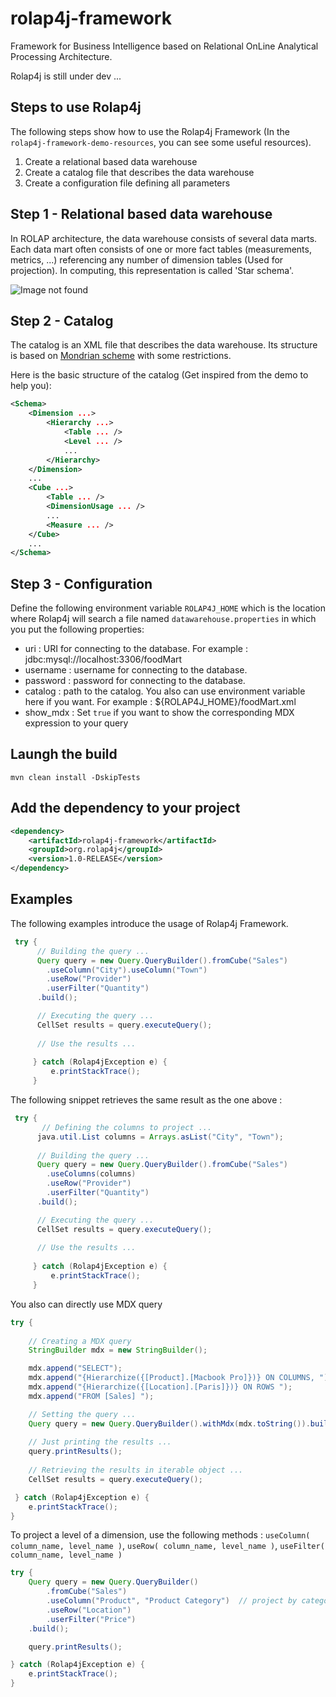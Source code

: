 # rolap4j-framework

Framework for Business Intelligence based on Relational OnLine Analytical Processing Architecture.

Rolap4j is still under dev ...

Steps to use Rolap4j
--------------------
The following steps show how to use the Rolap4j Framework (In the `rolap4j-framework-demo-resources`, you can see some useful resources).

1. Create a relational based data warehouse
2. Create a catalog file that describes the data warehouse
3. Create a configuration file defining all parameters

Step 1 - Relational based data warehouse
----------------------------------------

In ROLAP architecture, the data warehouse consists of several data marts. Each data mart often consists of one or more fact tables (measurements, metrics, ...) referencing any number of dimension tables (Used for projection).
In computing, this representation is called 'Star schema'. 

![Image not found](https://raw.githubusercontent.com/Andriantomanga/rolap4j-framework/master/rolap4j-star-schema.png "Star schema")

Step 2 - Catalog
----------------

The catalog is an XML file that describes the data warehouse. Its structure is based on
[Mondrian scheme]( http://mondrian.pentaho.com/documentation/schema.php) with some restrictions.

Here is the basic structure of the catalog (Get inspired from the demo to help you):

```xml
<Schema>
    <Dimension ...>
        <Hierarchy ...>
            <Table ... />
            <Level ... />
            ...
        </Hierarchy>
    </Dimension>
    ...
    <Cube ...>
        <Table ... />
        <DimensionUsage ... />
        ...
        <Measure ... />
    </Cube>
    ...
</Schema>
```

Step 3 - Configuration
----------------------

Define the following environment variable ```ROLAP4J_HOME``` which is the location where Rolap4j will 
search a file named ```datawarehouse.properties``` in which you put the following properties:

- uri : URI for connecting to the database. For example : jdbc\:mysql\://localhost:3306/foodMart
- username : username for connecting to the database.
- password : password for connecting to the database.
- catalog : path to the catalog. You also can use environment variable here if you want. For example : ${ROLAP4J_HOME}/foodMart.xml
- show_mdx : Set ```true``` if you want to show the corresponding MDX expression to your query

Laungh the build
----------------

```mvn clean install -DskipTests```

Add the dependency to your project
----------------------------------

```xml
<dependency>
	<artifactId>rolap4j-framework</artifactId>
	<groupId>org.rolap4j</groupId>
	<version>1.0-RELEASE</version>
</dependency>
```

Examples
--------

The following examples introduce the usage of Rolap4j Framework.
```java
 try {
      // Building the query ...
      Query query = new Query.QueryBuilder().fromCube("Sales")
        .useColumn("City").useColumn("Town")
        .useRow("Provider")
        .userFilter("Quantity")
      .build();

      // Executing the query ...
      CellSet results = query.executeQuery();
            
      // Use the results ...
            
     } catch (Rolap4jException e) {
         e.printStackTrace();
     }
```

The following snippet retrieves the same result as the one above :
```java
 try {
       // Defining the columns to project ...
      java.util.List columns = Arrays.asList("City", "Town");
      
      // Building the query ...
      Query query = new Query.QueryBuilder().fromCube("Sales")
        .useColumns(columns)
        .useRow("Provider")
        .userFilter("Quantity")
      .build();

      // Executing the query ...
      CellSet results = query.executeQuery();
            
      // Use the results ...
            
     } catch (Rolap4jException e) {
         e.printStackTrace();
     }
```
You also can directly use MDX query 
```java
try {
            
    // Creating a MDX query
    StringBuilder mdx = new StringBuilder();

    mdx.append("SELECT");
    mdx.append("{Hierarchize({[Product].[Macbook Pro]})} ON COLUMNS, ");
    mdx.append("{Hierarchize({[Location].[Paris]})} ON ROWS ");
    mdx.append("FROM [Sales] ");

    // Setting the query ...
    Query query = new Query.QueryBuilder().withMdx(mdx.toString()).build();
            
    // Just printing the results ...
    query.printResults();
            
    // Retrieving the results in iterable object ...
    CellSet results = query.executeQuery();

 } catch (Rolap4jException e) {
    e.printStackTrace();
}
```

To project a level of a dimension, use the following methods : ```useColumn( column_name, level_name )```, ```useRow( column_name, level_name )```, ```useFilter( column_name, level_name )```
```java
try {
    Query query = new Query.QueryBuilder()
        .fromCube("Sales")
        .useColumn("Product", "Product Category")  // project by category
        .useRow("Location")
        .userFilter("Price")
    .build();

    query.printResults();

} catch (Rolap4jException e) {
    e.printStackTrace();
}
```










